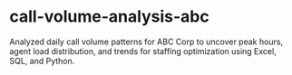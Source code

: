 # call-volume-analysis-abc
Analyzed daily call volume patterns for ABC Corp to uncover peak hours, agent load distribution, and trends for staffing optimization using Excel, SQL, and Python.
